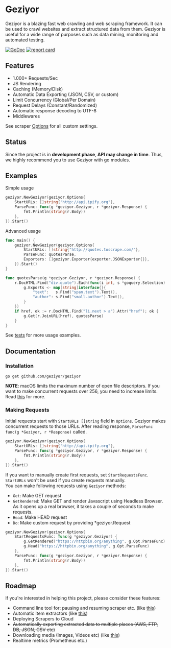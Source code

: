 # Geziyor
Geziyor is a blazing fast web crawling and web scraping framework. It can be used to crawl websites and extract structured data from them. Geziyor is useful for a wide range of purposes such as data mining, monitoring and automated testing. 

[![GoDoc](https://godoc.org/github.com/geziyor/geziyor?status.svg)](https://godoc.org/github.com/geziyor/geziyor)
[![report card](https://goreportcard.com/badge/github.com/geziyor/geziyor)](http://goreportcard.com/report/geziyor/geziyor)

## Features
- 1.000+ Requests/Sec
- JS Rendering
- Caching (Memory/Disk)
- Automatic Data Exporting (JSON, CSV, or custom)
- Limit Concurrency (Global/Per Domain)
- Request Delays (Constant/Randomized)
- Automatic response decoding to UTF-8
- Middlewares

See scraper [Options](https://godoc.org/github.com/geziyor/geziyor#Options) for all custom settings. 

## Status
Since the project is in **development phase**, **API may change in time**. Thus, we highly recommend you to use Geziyor with go modules.

## Examples
Simple usage 

```go
geziyor.NewGeziyor(geziyor.Options{
    StartURLs: []string{"http://api.ipify.org"},
    ParseFunc: func(g *geziyor.Geziyor, r *geziyor.Response) {
        fmt.Println(string(r.Body))
    },
}).Start()
```

Advanced usage

```go
func main() {
    geziyor.NewGeziyor(geziyor.Options{
        StartURLs: []string{"http://quotes.toscrape.com/"},
        ParseFunc: quotesParse,
        Exporters: []geziyor.Exporter{exporter.JSONExporter{}},
    }).Start()
}

func quotesParse(g *geziyor.Geziyor, r *geziyor.Response) {
    r.DocHTML.Find("div.quote").Each(func(i int, s *goquery.Selection) {
        g.Exports <- map[string]interface{}{
            "text":   s.Find("span.text").Text(),
            "author": s.Find("small.author").Text(),
        }
    })
    if href, ok := r.DocHTML.Find("li.next > a").Attr("href"); ok {
        g.Get(r.JoinURL(href), quotesParse)
    }
}
```

See [tests](https://github.com/geziyor/geziyor/blob/master/geziyor_test.go) for more usage examples.


## Documentation

### Installation

    go get github.com/geziyor/geziyor

**NOTE**: macOS limits the maximum number of open file descriptors.
If you want to make concurrent requests over 256, you need to increase limits.
Read [this](https://wilsonmar.github.io/maximum-limits/) for more.

### Making Requests

Initial requests start with ```StartURLs []string``` field in ```Options```. 
Geziyor makes concurrent requests to those URLs.
After reading response, ```ParseFunc func(g *Geziyor, r *Response)``` called.

```go
geziyor.NewGeziyor(geziyor.Options{
    StartURLs: []string{"http://api.ipify.org"},
    ParseFunc: func(g *geziyor.Geziyor, r *geziyor.Response) {
        fmt.Println(string(r.Body))
    },
}).Start()
```

If you want to manually create first requests, set ```StartRequestsFunc```.
```StartURLs``` won't be used if you create requests manually.  
You can make following requests using ```Geziyor``` methods:
- ```Get```: Make GET request
- ```GetRendered```: Make GET and render Javascript using Headless Browser. 
As it opens up a real browser, it takes a couple of seconds to make requests. 
- ```Head```: Make HEAD request 
- ```Do```:  Make custom request by providing *geziyor.Request   
   

```go
geziyor.NewGeziyor(geziyor.Options{
    StartRequestsFunc: func(g *geziyor.Geziyor) {
        g.GetRendered("https://httpbin.org/anything", g.Opt.ParseFunc)
        g.Head("https://httpbin.org/anything", g.Opt.ParseFunc)
    },
    ParseFunc: func(g *geziyor.Geziyor, r *geziyor.Response) {
        fmt.Println(string(r.Body))
    },
}).Start()
``` 



## Roadmap

If you're interested in helping this project, please consider these features:

- Command line tool for: pausing and resuming scraper etc. (like [this](https://docs.scrapy.org/en/latest/topics/commands.html))
- Automatic item extractors (like [this](https://github.com/andrew-d/goscrape#goscrape))
- Deploying Scrapers to Cloud
- ~~Automatically exporting extracted data to multiple places (AWS, FTP, DB, JSON, CSV etc)~~ 
- Downloading media (Images, Videos etc) (like [this](https://docs.scrapy.org/en/latest/topics/media-pipeline.html))
- Realtime metrics (Prometheus etc.)

  